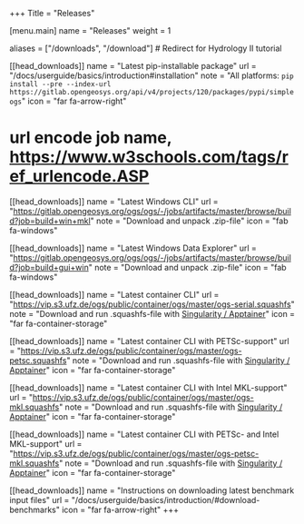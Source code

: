 +++
Title = "Releases"

[menu.main]
name = "Releases"
weight = 1

aliases = ["/downloads", "/download"] # Redirect for Hydrology II tutorial

[[head_downloads]]
name = "Latest pip-installable package"
url = "/docs/userguide/basics/introduction#installation"
note = "All platforms: `pip install --pre --index-url https://gitlab.opengeosys.org/api/v4/projects/120/packages/pypi/simple ogs`"
icon = "far fa-arrow-right"

# url encode job name, https://www.w3schools.com/tags/ref_urlencode.ASP
[[head_downloads]]
name = "Latest Windows CLI"
url = "https://gitlab.opengeosys.org/ogs/ogs/-/jobs/artifacts/master/browse/build?job=build+win+mkl"
note = "Download and unpack .zip-file"
icon = "fab fa-windows"

[[head_downloads]]
name = "Latest Windows Data Explorer"
url = "https://gitlab.opengeosys.org/ogs/ogs/-/jobs/artifacts/master/browse/build?job=build+gui+win"
note = "Download and unpack .zip-file"
icon = "fab fa-windows"

[[head_downloads]]
name = "Latest container CLI"
url = "https://vip.s3.ufz.de/ogs/public/container/ogs/master/ogs-serial.squashfs"
note = "Download and run .squashfs-file with [Singularity / Apptainer](/docs/userguide/basics/container/)"
icon = "far fa-container-storage"

[[head_downloads]]
name = "Latest container CLI with PETSc-support"
url = "https://vip.s3.ufz.de/ogs/public/container/ogs/master/ogs-petsc.squashfs"
note = "Download and run .squashfs-file with [Singularity / Apptainer](/docs/userguide/basics/container/)"
icon = "far fa-container-storage"

[[head_downloads]]
name = "Latest container CLI with Intel MKL-support"
url = "https://vip.s3.ufz.de/ogs/public/container/ogs/master/ogs-mkl.squashfs"
note = "Download and run .squashfs-file with [Singularity / Apptainer](/docs/userguide/basics/container/)"
icon = "far fa-container-storage"

[[head_downloads]]
name = "Latest container CLI with PETSc- and Intel MKL-support"
url = "https://vip.s3.ufz.de/ogs/public/container/ogs/master/ogs-petsc-mkl.squashfs"
note = "Download and run .squashfs-file with [Singularity / Apptainer](/docs/userguide/basics/container/)"
icon = "far fa-container-storage"

[[head_downloads]]
name = "Instructions on downloading latest benchmark input files"
url = "/docs/userguide/basics/introduction/#download-benchmarks"
icon = "far fa-arrow-right"
+++
